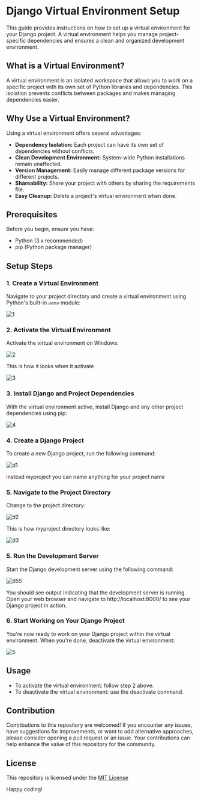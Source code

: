 # Django Virtual Environment Setup

This guide provides instructions on how to set up a virtual environment for your Django project. A virtual environment helps you manage project-specific dependencies and ensures a clean and organized development environment.

## What is a Virtual Environment?

A virtual environment is an isolated workspace that allows you to work on a specific project with its own set of Python libraries and dependencies. This isolation prevents conflicts between packages and makes managing dependencies easier.

## Why Use a Virtual Environment?

Using a virtual environment offers several advantages:

- **Dependency Isolation:** Each project can have its own set of dependencies without conflicts.
- **Clean Development Environment:** System-wide Python installations remain unaffected.
- **Version Management:** Easily manage different package versions for different projects.
- **Shareability:** Share your project with others by sharing the requirements file.
- **Easy Cleanup:** Delete a project's virtual environment when done.

## Prerequisites

Before you begin, ensure you have:

- Python (3.x recommended)
- pip (Python package manager)

## Setup Steps

### 1. Create a Virtual Environment

Navigate to your project directory and create a virtual environment using Python's built-in `venv` module:

![1](https://github.com/HamzaSajjad141/Django-VirtualEnvironment-Setup/assets/125465047/a365e6bf-64bd-412f-9ad2-88e4e1086410)

### 2. Activate the Virtual Environment

Activate the virtual environment on Windows:

![2](https://github.com/HamzaSajjad141/Django-VirtualEnvironment-Setup/assets/125465047/e00f1a26-026c-4d8e-889d-7f69fa8c2a9e)

This is how it looks when it activate 

![3](https://github.com/HamzaSajjad141/Django-VirtualEnvironment-Setup/assets/125465047/8d91e0ad-a43b-49f0-b6fc-2abf167477b7)

### 3. Install Django and Project Dependencies 

With the virtual environment active, install Django and any other project dependencies using pip:

![4](https://github.com/HamzaSajjad141/Django-VirtualEnvironment-Setup/assets/125465047/53cccb75-fc50-4165-8567-9ff041c3c533)

### 4. Create a Django Project

To create a new Django project, run the following command:

![d1](https://github.com/HamzaSajjad141/Django-VirtualEnvironment-Setup/assets/125465047/7195aa30-7453-43f7-9f8b-15d936f8a625)

instead myproject you can name anything for your project name 

### 5. Navigate to the Project Directory

Change to the project directory:

![d2](https://github.com/HamzaSajjad141/Django-VirtualEnvironment-Setup/assets/125465047/e7187b5f-2490-4aaa-9273-17be23839723)

This is how myproject directory looks like: 

![d3](https://github.com/HamzaSajjad141/Django-VirtualEnvironment-Setup/assets/125465047/e0103733-59bc-42dc-971b-5ccd6aa3db80)

### 5. Run the Development Server

Start the Django development server using the following command:

![d55](https://github.com/HamzaSajjad141/Django-VirtualEnvironment-Setup/assets/125465047/42672bda-b389-4afb-86a1-77475456cc32)

You should see output indicating that the development server is running. Open your web browser and navigate to http://localhost:8000/ to see your Django project in action.

### 6. Start Working on Your Django Project

You're now ready to work on your Django project within the virtual environment. When you're done, deactivate the virtual environment:

![5](https://github.com/HamzaSajjad141/Django-VirtualEnvironment-Setup/assets/125465047/5acc99aa-5d0f-41ba-8093-cf0e4417c0b1)

## Usage

- To activate the virtual environment: follow step 2 above.
- To deactivate the virtual environment: use the deactivate command.

## Contribution

Contributions to this repository are welcomed! If you encounter any issues, have suggestions for improvements, or want to add alternative  approaches, please consider opening a pull request or an issue. Your contributions can help enhance the value of this repository for the community.

## License

This repository is licensed under the [MIT License](LICENSE)

Happy coding!











